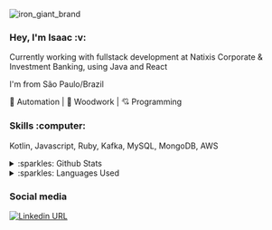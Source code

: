 ![iron_giant_brand](https://user-images.githubusercontent.com/12500826/119187830-3b4d3e00-ba50-11eb-91c1-0c7d486aada8.png)

<h3 align="left">
  Hey, I'm Isaac :v:
</h3>

<p align="left">
  Currently working with fullstack development at Natixis Corporate & Investment Banking, using Java and React

  I'm from São Paulo/Brazil

  🤖 Automation | 🌳 Woodwork | 💘 Programming
</p>

<h3 align="left">
  Skills :computer:
</h3>

<p align="left">
  Kotlin, Javascript, Ruby, Kafka, MySQL, MongoDB, AWS
  
  <details>
   <summary>:sparkles: Github Stats</summary>
    <img height="160em" src="https://github-readme-stats.vercel.app/api?username=IsaacYung&show_icons=true&theme=react&include_all_commits=true&count_private=true">
  </details>

  <details>
    <summary>:sparkles: Languages Used</summary>
    <img height="160em" src="https://github-readme-stats.vercel.app/api/top-langs/?username=IsaacYung&layout=compact&langs_count=16&theme=react">
  </details>
<p align="left">
  
<h3 align="left">
  Social media
</h3>

[![Linkedin URL](https://img.shields.io/twitter/url?color=%230072b1&label=connect&logo=linkedin&logoColor=%230072b1&style=flat-square&url=https%3A%2F%2Fwww.linkedin.com%2Fin%2Falejandro-ramirez-ciceros%2F)](https://www.linkedin.com/in/isaac-yung)


